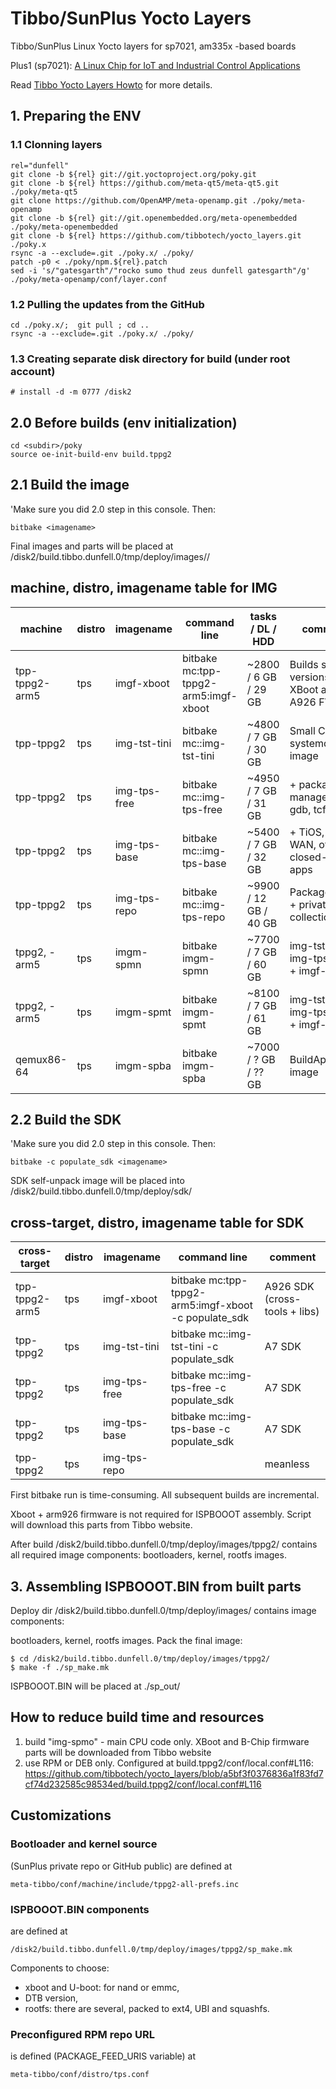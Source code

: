 # Tibbo/SunPlus Yocto Layers
Tibbo/SunPlus Linux Yocto layers for sp7021, am335x -based boards

Plus1 (sp7021): [A Linux Chip for IoT and Industrial Control Applications](https://tibbo.com/store/plus1.html)

Read [Tibbo Yocto Layers Howto](https://tibbotech.github.io/plus1_layers/) for more details.

## 1. Preparing the ENV

### 1.1 Clonning layers
```
rel="dunfell"
git clone -b ${rel} git://git.yoctoproject.org/poky.git
git clone -b ${rel} https://github.com/meta-qt5/meta-qt5.git ./poky/meta-qt5
git clone https://github.com/OpenAMP/meta-openamp.git ./poky/meta-openamp
git clone -b ${rel} git://git.openembedded.org/meta-openembedded ./poky/meta-openembedded
git clone -b ${rel} https://github.com/tibbotech/yocto_layers.git ./poky.x
rsync -a --exclude=.git ./poky.x/ ./poky/
patch -p0 < ./poky/npm.${rel}.patch
sed -i 's/"gatesgarth"/"rocko sumo thud zeus dunfell gatesgarth"/g' ./poky/meta-openamp/conf/layer.conf
```

### 1.2 Pulling the updates from the GitHub
```
cd ./poky.x/;  git pull ; cd ..
rsync -a --exclude=.git ./poky.x/ ./poky/
```

### 1.3 Creating separate disk directory for build (under root account)
```
# install -d -m 0777 /disk2
```

## 2.0 Before builds (env initialization)
```
cd <subdir>/poky
source oe-init-build-env build.tppg2
```

## 2.1 Build the image
'Make sure you did 2.0 step in this console. Then:
```
bitbake <imagename>
```
Final images and parts will be placed at
/disk2/build.tibbo.dunfell.0/tmp/deploy/images/<machine>/

## machine, distro, imagename table for IMG

| machine        | distro  | imagename    | command line                         | tasks / DL / HDD       | comment                                      |
| -------------- | ------- | ------------ | ------------------------------------ | ---------------------- | ---------------------------------------------|
| tpp-tppg2-arm5 | tps     | imgf-xboot   | bitbake mc:tpp-tppg2-arm5:imgf-xboot |  ~2800 /  6 GB / 29 GB | Builds several versions of XBoot and A926 FW |
| tpp-tppg2      | tps     | img-tst-tini | bitbake mc::img-tst-tini             |  ~4800 /  7 GB / 30 GB | Small CLI systemd-only image                 |
| tpp-tppg2      | tps     | img-tps-free | bitbake mc::img-tps-free             |  ~4950 /  7 GB / 31 GB | + package management, gdb, tcf-agent         |
| tpp-tppg2      | tps     | img-tps-base | bitbake mc::img-tps-base             |  ~5400 /  7 GB / 32 GB | + TiOS, TPS-WAN, other closed-source apps    |
| tpp-tppg2      | tps     | img-tps-repo | bitbake mc::img-tps-repo             |  ~9900 / 12 GB / 40 GB | Packages free + private collection           |
| tppg2, -arm5   | tps     | imgm-spmn    | bitbake imgm-spmn                     |  ~7700 / 7 GB / 60 GB | img-tst-tini + img-tps-free + imgf-xboot     |
| tppg2, -arm5   | tps     | imgm-spmt    | bitbake imgm-spmt                     |  ~8100 / 7 GB / 61 GB | img-tst-tini + img-tps-base + imgf-xboot     |
| qemux86-64     | tps     | imgm-spba    | bitbake imgm-spba                     |  ~7000 / ? GB / ?? GB | BuildApplience image                         |

## 2.2 Build the SDK
'Make sure you did 2.0 step in this console. Then:
```
bitbake -c populate_sdk <imagename>
```
SDK self-unpack image will be placed into
/disk2/build.tibbo.dunfell.0/tmp/deploy/sdk/

## cross-target, distro, imagename table for SDK

| cross-target   | distro  | imagename    | command line                                         | comment                                      |
| -------------- | ------- | ------------ | ---------------------------------------------------- | ---------------------------------------------|
| tpp-tppg2-arm5 | tps     | imgf-xboot   | bitbake mc:tpp-tppg2-arm5:imgf-xboot -c populate_sdk | A926 SDK (cross-tools + libs)                |
| tpp-tppg2      | tps     | img-tst-tini | bitbake mc::img-tst-tini -c populate_sdk             | A7 SDK                                       |
| tpp-tppg2      | tps     | img-tps-free | bitbake mc::img-tps-free -c populate_sdk             | A7 SDK                                       |
| tpp-tppg2      | tps     | img-tps-base | bitbake mc::img-tps-base -c populate_sdk             | A7 SDK                                       |
| tpp-tppg2      | tps     | img-tps-repo |                                                      | meanless                                     |


First bitbake run is time-consuming. All subsequent builds are incremental.

Xboot + arm926 firmware is not required for ISPBOOOT assembly.
Script will download this parts from Tibbo website.

After build /disk2/build.tibbo.dunfell.0/tmp/deploy/images/tppg2/ contains all required image components: bootloaders, kernel, rootfs images.

## 3. Assembling ISPBOOOT.BIN from built parts

Deploy dir /disk2/build.tibbo.dunfell.0/tmp/deploy/images/ contains image components:

bootloaders, kernel, rootfs images.
Pack the final image:
```
$ cd /disk2/build.tibbo.dunfell.0/tmp/deploy/images/tppg2/
$ make -f ./sp_make.mk
```

ISPBOOOT.BIN will be placed at ./sp_out/

## How to reduce build time and resources

1) build "img-spmo" - main CPU code only. XBoot and B-Chip firmware parts will be downloaded from Tibbo website
2) use RPM or DEB only. Configured at build.tppg2/conf/local.conf#L116: https://github.com/tibbotech/yocto_layers/blob/a5bf3f0376836a1f83fd7cf74d232585c98534ed/build.tppg2/conf/local.conf#L116

## Customizations

### Bootloader and kernel source 
(SunPlus private repo or GitHub public) are defined at
```
meta-tibbo/conf/machine/include/tppg2-all-prefs.inc
```
### ISPBOOOT.BIN components
are defined at
```
/disk2/build.tibbo.dunfell.0/tmp/deploy/images/tppg2/sp_make.mk
```
Components to choose:
* xboot and U-boot: for nand or emmc,
* DTB version,
* rootfs: there are several, packed to ext4, UBI and squashfs.

### Preconfigured RPM repo URL
is defined (PACKAGE_FEED_URIS variable) at
```
meta-tibbo/conf/distro/tps.conf
```
